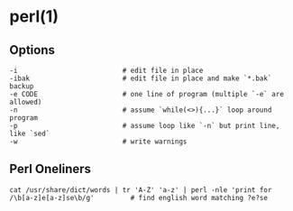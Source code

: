 # perl(1)

## Options

    -i                          # edit file in place
    -ibak                       # edit file in place and make `*.bak` backup
    -e CODE                     # one line of program (multiple `-e` are allowed)
    -n                          # assume `while(<>){...}` loop around program
    -p                          # assume loop like `-n` but print line, like `sed`
    -w                          # write warnings

## Perl Oneliners

    cat /usr/share/dict/words | tr 'A-Z' 'a-z' | perl -nle 'print for /\b[a-z]e[a-z]se\b/g'         # find english word matching ?e?se

